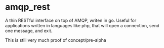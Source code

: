 amqp_rest
=========

A thin RESTful interface on top of AMQP, writen in go.  Useful for applications written in languages like php, that will open a connection, send one message, and exit.

This is still very much proof of concept/pre-alpha
